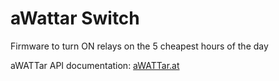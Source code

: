 # aWattar Switch
Firmware to turn ON relays on the 5 cheapest hours of the day

aWATTar API documentation:
[aWATTar.at](https://www.awattar.at/services/api/)